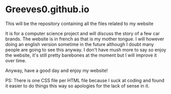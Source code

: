 # Greeves0.github.io
This will be the repository containing all the files related to my website

It is for a computer science project and will discuss the story of a few car brands. The website is in french as that is my mother tongue.
I will however doing an english version sometime in the future although I doubt many people are going to see this anyway.
I don't have mush more to say so enjoy the website, it's still pretty barebones at the moment but I will improve it over time.

Anyway, have a good day and enjoy my website!

PS: There is one CSS file per HTML file because I suck at coding and found it easier to do things this way so apologies for the lack of sense in it.
